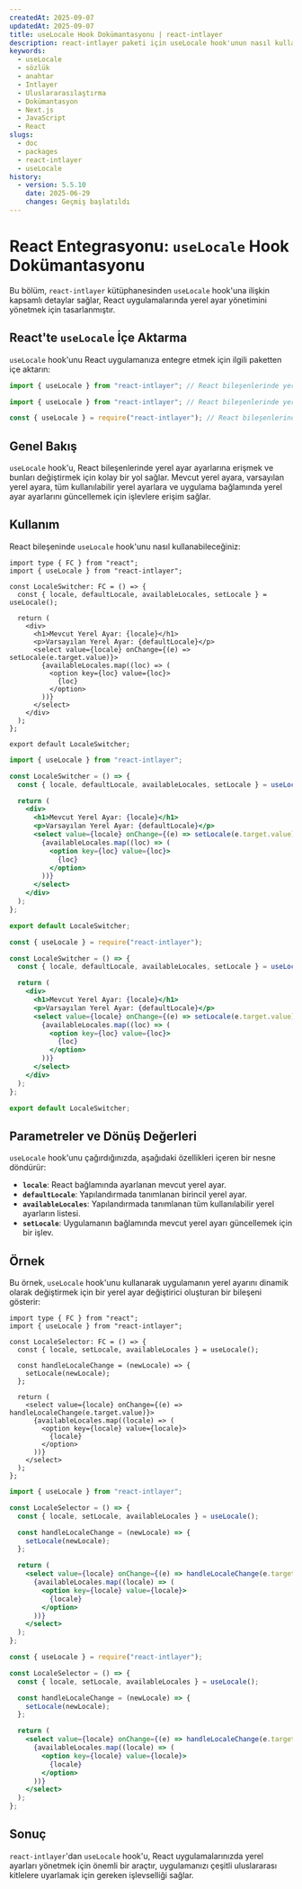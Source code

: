 ```yaml
---
createdAt: 2025-09-07
updatedAt: 2025-09-07
title: useLocale Hook Dokümantasyonu | react-intlayer
description: react-intlayer paketi için useLocale hook'unun nasıl kullanılacağını görün
keywords:
  - useLocale
  - sözlük
  - anahtar
  - Intlayer
  - Uluslararasılaştırma
  - Dokümantasyon
  - Next.js
  - JavaScript
  - React
slugs:
  - doc
  - packages
  - react-intlayer
  - useLocale
history:
  - version: 5.5.10
    date: 2025-06-29
    changes: Geçmiş başlatıldı
---
```


# React Entegrasyonu: `useLocale` Hook Dokümantasyonu

Bu bölüm, `react-intlayer` kütüphanesinden `useLocale` hook'una ilişkin kapsamlı detaylar sağlar, React uygulamalarında yerel ayar yönetimini yönetmek için tasarlanmıştır.

## React'te `useLocale` İçe Aktarma

`useLocale` hook'unu React uygulamanıza entegre etmek için ilgili paketten içe aktarın:

```typescript codeFormat="typescript"
import { useLocale } from "react-intlayer"; // React bileşenlerinde yerel ayar yönetimi için kullanılır
```

```javascript codeFormat="esm"
import { useLocale } from "react-intlayer"; // React bileşenlerinde yerel ayar yönetimi için kullanılır
```

```javascript codeFormat="commonjs"
const { useLocale } = require("react-intlayer"); // React bileşenlerinde yerel ayar yönetimi için kullanılır
```

## Genel Bakış

`useLocale` hook'u, React bileşenlerinde yerel ayar ayarlarına erişmek ve bunları değiştirmek için kolay bir yol sağlar. Mevcut yerel ayara, varsayılan yerel ayara, tüm kullanılabilir yerel ayarlara ve uygulama bağlamında yerel ayar ayarlarını güncellemek için işlevlere erişim sağlar.

## Kullanım

React bileşeninde `useLocale` hook'unu nasıl kullanabileceğiniz:

```tsx fileName="src/components/LocaleSwitcher.tsx" codeFormat="typescript"
import type { FC } from "react";
import { useLocale } from "react-intlayer";

const LocaleSwitcher: FC = () => {
  const { locale, defaultLocale, availableLocales, setLocale } = useLocale();

  return (
    <div>
      <h1>Mevcut Yerel Ayar: {locale}</h1>
      <p>Varsayılan Yerel Ayar: {defaultLocale}</p>
      <select value={locale} onChange={(e) => setLocale(e.target.value)}>
        {availableLocales.map((loc) => (
          <option key={loc} value={loc}>
            {loc}
          </option>
        ))}
      </select>
    </div>
  );
};

export default LocaleSwitcher;
```

```jsx fileName="src/components/LocaleSwitcher.mjx" codeFormat="esm"
import { useLocale } from "react-intlayer";

const LocaleSwitcher = () => {
  const { locale, defaultLocale, availableLocales, setLocale } = useLocale();

  return (
    <div>
      <h1>Mevcut Yerel Ayar: {locale}</h1>
      <p>Varsayılan Yerel Ayar: {defaultLocale}</p>
      <select value={locale} onChange={(e) => setLocale(e.target.value)}>
        {availableLocales.map((loc) => (
          <option key={loc} value={loc}>
            {loc}
          </option>
        ))}
      </select>
    </div>
  );
};

export default LocaleSwitcher;
```

```jsx fileName="src/components/LocaleSwitcher.csx" codeFormat="commonjs"
const { useLocale } = require("react-intlayer");

const LocaleSwitcher = () => {
  const { locale, defaultLocale, availableLocales, setLocale } = useLocale();

  return (
    <div>
      <h1>Mevcut Yerel Ayar: {locale}</h1>
      <p>Varsayılan Yerel Ayar: {defaultLocale}</p>
      <select value={locale} onChange={(e) => setLocale(e.target.value)}>
        {availableLocales.map((loc) => (
          <option key={loc} value={loc}>
            {loc}
          </option>
        ))}
      </select>
    </div>
  );
};

export default LocaleSwitcher;
```

## Parametreler ve Dönüş Değerleri

`useLocale` hook'unu çağırdığınızda, aşağıdaki özellikleri içeren bir nesne döndürür:

- **`locale`**: React bağlamında ayarlanan mevcut yerel ayar.
- **`defaultLocale`**: Yapılandırmada tanımlanan birincil yerel ayar.
- **`availableLocales`**: Yapılandırmada tanımlanan tüm kullanılabilir yerel ayarların listesi.
- **`setLocale`**: Uygulamanın bağlamında mevcut yerel ayarı güncellemek için bir işlev.

## Örnek

Bu örnek, `useLocale` hook'unu kullanarak uygulamanın yerel ayarını dinamik olarak değiştirmek için bir yerel ayar değiştirici oluşturan bir bileşeni gösterir:

```tsx fileName="src/components/LocaleSelector.tsx" codeFormat="typescript"
import type { FC } from "react";
import { useLocale } from "react-intlayer";

const LocaleSelector: FC = () => {
  const { locale, setLocale, availableLocales } = useLocale();

  const handleLocaleChange = (newLocale) => {
    setLocale(newLocale);
  };

  return (
    <select value={locale} onChange={(e) => handleLocaleChange(e.target.value)}>
      {availableLocales.map((locale) => (
        <option key={locale} value={locale}>
          {locale}
        </option>
      ))}
    </select>
  );
};
```

```jsx fileName="src/components/LocaleSelector.mjx" codeFormat="esm"
import { useLocale } from "react-intlayer";

const LocaleSelector = () => {
  const { locale, setLocale, availableLocales } = useLocale();

  const handleLocaleChange = (newLocale) => {
    setLocale(newLocale);
  };

  return (
    <select value={locale} onChange={(e) => handleLocaleChange(e.target.value)}>
      {availableLocales.map((locale) => (
        <option key={locale} value={locale}>
          {locale}
        </option>
      ))}
    </select>
  );
};
```

```jsx fileName="src/components/LocaleSelector.csx" codeFormat="commonjs"
const { useLocale } = require("react-intlayer");

const LocaleSelector = () => {
  const { locale, setLocale, availableLocales } = useLocale();

  const handleLocaleChange = (newLocale) => {
    setLocale(newLocale);
  };

  return (
    <select value={locale} onChange={(e) => handleLocaleChange(e.target.value)}>
      {availableLocales.map((locale) => (
        <option key={locale} value={locale}>
          {locale}
        </option>
      ))}
    </select>
  );
};
```

## Sonuç

`react-intlayer`'dan `useLocale` hook'u, React uygulamalarınızda yerel ayarları yönetmek için önemli bir araçtır, uygulamanızı çeşitli uluslararası kitlelere uyarlamak için gereken işlevselliği sağlar.
